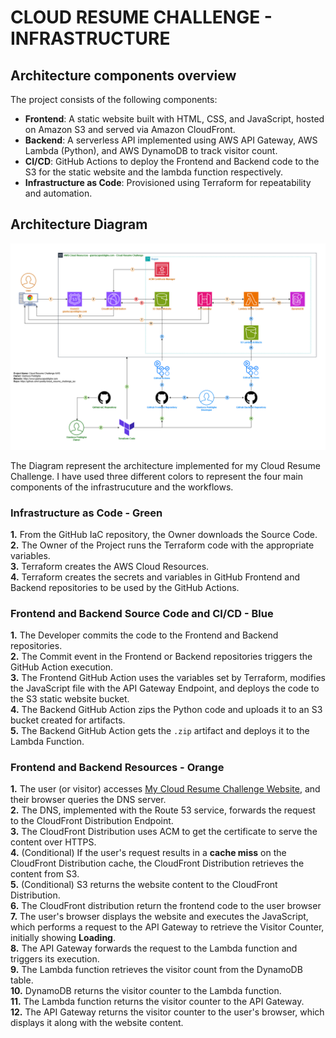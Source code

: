 # CLOUD RESUME CHALLENGE - INFRASTRUCTURE

## Architecture components overview

The project consists of the following components:

- **Frontend**: A static website built with HTML, CSS, and JavaScript, hosted on Amazon S3 and served via Amazon CloudFront.
- **Backend**: A serverless API implemented using AWS API Gateway, AWS Lambda (Python), and AWS DynamoDB to track visitor count.
- **CI/CD**: GitHub Actions to deploy the Frontend and Backend code to the S3 for the static website and the lambda function respectively.
- **Infrastructure as Code**: Provisioned using Terraform for repeatability and automation.

## Architecture Diagram

![Architecture-diagram](../images/cloud-resume-challenge-infrastructure-diagram.png)

The Diagram represent the architecture implemented for my Cloud Resume Challenge. 
I have used three different colors to represent the four main components of the infrastrucuture and the workflows.

### Infrastructure as Code - Green

**1.** From the GitHub IaC repository, the Owner downloads the Source Code.  
**2.** The Owner of the Project runs the Terraform code with the appropriate variables.  
**3.** Terraform creates the AWS Cloud Resources.  
**4.** Terraform creates the secrets and variables in GitHub Frontend and Backend repositories to be used by the GitHub Actions.  

### Frontend and Backend Source Code and CI/CD - Blue 

**1.** The Developer commits the code to the Frontend and Backend repositories.  
**2.** The Commit event in the Frontend or Backend repositories triggers the GitHub Action execution.  
**3.** The Frontend GitHub Action uses the variables set by Terraform, modifies the JavaScript file with the API Gateway Endpoint, and deploys the code to the S3 static website bucket.  
**4.** The Backend GitHub Action zips the Python code and uploads it to an S3 bucket created for artifacts.  
**5.** The Backend GitHub Action gets the `.zip` artifact and deploys it to the Lambda Function.  

### Frontend and Backend Resources - Orange 

**1.**  The user (or visitor) accesses [My Cloud Resume Challenge Website](https://gianlucapoddighe.com/), and their browser queries the DNS server.  
**2.**  The DNS, implemented with the Route 53 service, forwards the request to the CloudFront Distribution Endpoint.  
**3.**  The CloudFront Distribution uses ACM to get the certificate to serve the content over HTTPS.  
**4.**  (Conditional) If the user's request results in a **cache miss** on the CloudFront Distribution cache, the CloudFront Distribution retrieves the content from S3.  
**5.**  (Conditional) S3 returns the website content to the CloudFront Distribution.  
**6.**  The CloudFront distribution return the frontend code to the user browser
**7.**  The user's browser displays the website and executes the JavaScript, which performs a request to the API Gateway to retrieve the Visitor Counter, initially showing **Loading**.  
**8.**  The API Gateway forwards the request to the Lambda function and triggers its execution.  
**9.**  The Lambda function retrieves the visitor count from the DynamoDB table.  
**10.** DynamoDB returns the visitor counter to the Lambda function.  
**11.** The Lambda function returns the visitor counter to the API Gateway.  
**12.** The API Gateway returns the visitor counter to the user's browser, which displays it along with the website content.  